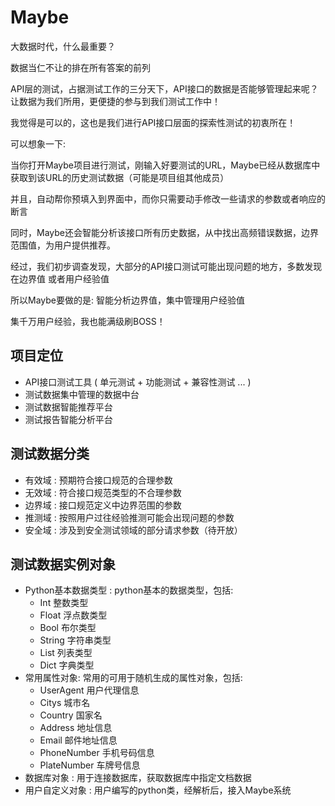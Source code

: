 # Maybe

大数据时代，什么最重要？

数据当仁不让的排在所有答案的前列

API层的测试，占据测试工作的三分天下，API接口的数据是否能够管理起来呢？
让数据为我们所用，更便捷的参与到我们测试工作中！

我觉得是可以的，这也是我们进行API接口层面的探索性测试的初衷所在！

<span class="grey-bg">可以想象一下:</span>

当你打开Maybe项目进行测试，刚输入好要测试的URL，Maybe已经从数据库中获取到该URL的历史测试数据（可能是项目组其他成员）

并且，自动帮你预填入到界面中，而你只需要动手修改一些请求的参数或者响应的断言

同时，Maybe还会智能分析该接口所有历史数据，从中找出高频错误数据，边界范围值，为用户提供推荐。

经过，我们初步调查发现，大部分的API接口测试可能出现问题的地方，多数发现在<span class="vue-color grey-bg">边界值 </span>或者<span class="vue-color grey-bg">用户经验值 </span>

所以Maybe要做的是: <span class="vue-color grey-bg">智能分析边界值，集中管理用户经验值 </span>

<span class="pink-color grey-bg">集千万用户经验，我也能满级刷BOSS！ </span>


## 项目定位
* API接口测试工具 ( 单元测试 + 功能测试 + 兼容性测试 ... )
* 测试数据集中管理的数据中台
* 测试数据智能推荐平台
* 测试报告智能分析平台

## 测试数据分类
* <span class="vue-color grey-bg">有效域 : </span>  预期符合接口规范的合理参数
* <span class="vue-color grey-bg">无效域 : </span>  符合接口规范类型的不合理参数
* <span class="vue-color grey-bg">边界域 : </span>  接口规范定义中边界范围的参数
* <span class="vue-color grey-bg">推测域 : </span>  按照用户过往经验推测可能会出现问题的参数
* <span class="grey-bg">安全域 : </span>  涉及到安全测试领域的部分请求参数（待开放）

## 测试数据实例对象
* <span class="vue-color grey-bg">Python基本数据类型 : </span>  python基本的数据类型，包括:
    * <span class="pink-color grey-bg">Int </span>  整数类型
    * <span class="pink-color grey-bg">Float </span>  浮点数类型
    * <span class="pink-color grey-bg">Bool </span>  布尔类型
    * <span class="pink-color grey-bg">String </span>  字符串类型
    * <span class="pink-color grey-bg">List </span>  列表类型
    * <span class="pink-color grey-bg">Dict </span>  字典类型
* <span class="vue-color grey-bg"> 常用属性对象: </span>  常用的可用于随机生成的属性对象，包括:
    * <span class="pink-color grey-bg">UserAgent </span>   用户代理信息
    * <span class="pink-color grey-bg">Citys </span>  城市名
    * <span class="pink-color grey-bg">Country </span>  国家名
    * <span class="pink-color grey-bg">Address </span>  地址信息
    * <span class="pink-color grey-bg">Email </span>  邮件地址信息
    * <span class="pink-color grey-bg">PhoneNumber </span>  手机号码信息
    * <span class="pink-color grey-bg">PlateNumber </span>  车牌号信息
* <span class="vue-color grey-bg">数据库对象 : </span>  用于连接数据库，获取数据库中指定文档数据
* <span class="vue-color grey-bg">用户自定义对象 : </span>  用户编写的python类，经解析后，接入Maybe系统